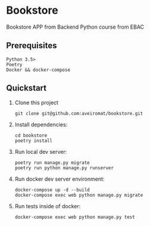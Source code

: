 # Bookstore

Bookstore APP from Backend Python course from EBAC

## Prerequisites

```
Python 3.5>
Poetry
Docker && docker-compose

```

## Quickstart

1. Clone this project

   ```shell
   git clone git@github.com:aveiromat/bookstore.git
   ```

2. Install dependencies:

   ```shell
   cd bookstore
   poetry install
   ```

3. Run local dev server:

   ```shell
   poetry run manage.py migrate
   poetry run python manage.py runserver
   ```
   
4. Run docker dev server environment:

   ```shell
   docker-compose up -d --build 
   docker-compose exec web python manage.py migrate
   ```

5. Run tests inside of docker:

   ```shell
   docker-compose exec web python manage.py test
   ```

